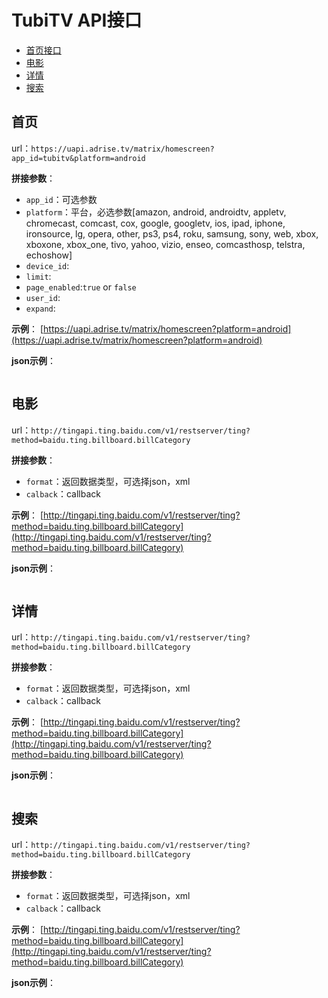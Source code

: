 # TubiTV API接口


- [首页接口](#home)
- [电影](#list)
- [详情](#details)
- [搜索](#search)



<h2 id="home">首页</h2>

url：`https://uapi.adrise.tv/matrix/homescreen?app_id=tubitv&platform=android`

__拼接参数__：

- `app_id`：可选参数
- `platform`：平台，必选参数[amazon, android, androidtv, appletv, chromecast, comcast, cox, google, googletv, ios, ipad, iphone, ironsource, lg, opera, other, ps3, ps4, roku, samsung, sony, web, xbox, xboxone, xbox_one, tivo, yahoo, vizio, enseo, comcasthosp, telstra, echoshow]
- `device_id`:
- `limit`:
- `page_enabled`:`true` or `false`
- `user_id`:
- `expand`:


__示例__：
[https://uapi.adrise.tv/matrix/homescreen?platform=android](https://uapi.adrise.tv/matrix/homescreen?platform=android)

__json示例__：

```json

```



<h2 id="list">电影</h2>

url：`http://tingapi.ting.baidu.com/v1/restserver/ting?method=baidu.ting.billboard.billCategory`

__拼接参数__：

- `format`：返回数据类型，可选择json，xml
- `calback`：callback


__示例__：
[http://tingapi.ting.baidu.com/v1/restserver/ting?method=baidu.ting.billboard.billCategory](http://tingapi.ting.baidu.com/v1/restserver/ting?method=baidu.ting.billboard.billCategory)

__json示例__：

```json

```



<h2 id="details">详情</h2>

url：`http://tingapi.ting.baidu.com/v1/restserver/ting?method=baidu.ting.billboard.billCategory`

__拼接参数__：

- `format`：返回数据类型，可选择json，xml
- `calback`：callback


__示例__：
[http://tingapi.ting.baidu.com/v1/restserver/ting?method=baidu.ting.billboard.billCategory](http://tingapi.ting.baidu.com/v1/restserver/ting?method=baidu.ting.billboard.billCategory)

__json示例__：

```json

```



<h2 id="search">搜索</h2>

url：`http://tingapi.ting.baidu.com/v1/restserver/ting?method=baidu.ting.billboard.billCategory`

__拼接参数__：

- `format`：返回数据类型，可选择json，xml
- `calback`：callback


__示例__：
[http://tingapi.ting.baidu.com/v1/restserver/ting?method=baidu.ting.billboard.billCategory](http://tingapi.ting.baidu.com/v1/restserver/ting?method=baidu.ting.billboard.billCategory)

__json示例__：

```json

```